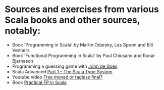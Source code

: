 # Sources and exercises from various Scala books and other sources, notably:

- Book 'Programming in Scala' by Martin Odersky, Les Spoon and Bill Venners
- Book 'Functional Programming in Scala' by Paul Chiusano and Runar Bjarnason
- Programming a guessing game with [John de Goes](https://www.youtube.com/watch?v=sxudIMiOo68)
- Scala Advanced [Part 1 - The Scala Type System](https://www.udemy.com/scala-advanced-part-1-the-scala-type-system)
- Youtube video [Free monad or tagless final?](https://www.youtube.com/watch?v=IhVdU4Xiz2U)
- Book [Practical FP in Scala](https://leanpub.com/pfp-scala)
